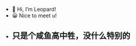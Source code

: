 - 👋 Hi, I’m Leopard!
- 😀 Nice to meet u!
- ## 只是个咸鱼高中牲，没什么特别的

<!---
leopard-1/leopard-1 is a ✨ special ✨ repository because its `README.md` (this file) appears on your GitHub profile.
You can click the Preview link to take a look at your changes.
--->
